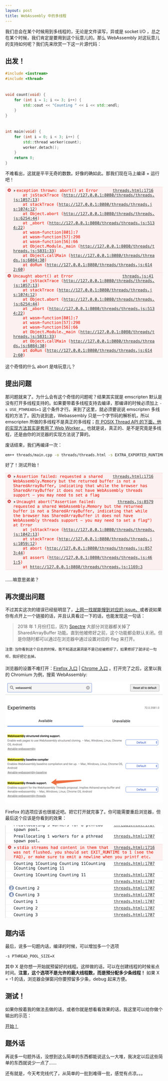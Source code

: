 ```yaml
---
layout: post
title: WebAssembly 中的多线程
---
```



我们总会在某个时候用到多线程的，无论是文件读写，异或是 socket I/O ，总之在某个时候，我们肯定是要用到这个玩意儿的。那么 WebAssembly 对这玩意儿的支持如何呢？我们先来欣赏一下这一片源代码：


## 出发！

```c++
#include <iostream>
#include <thread>


void count(void) {
    for (int i = 1; i <= 3; i++) {
        std::cout << "Counting " << i << std::endl;
    }
}


int main(void) {
    for (int i = 0; i < 3; i++) {
        std::thread worker(count);
        worker.detach();
    }
    return 0;
}
```

不难看出，这就是平平无奇的数数。好像的确如此。那我们现在马上编译 + 运行吧！

![错了……](/assets/uh_oh.png)

这个奇怪的什么 abort 是啥玩意儿？

## 提出问题

那问题就来了。为什么会有这个奇怪的问题呢？结果其实就是 emscripten 默认是没有打开多线程支持的。如果要带着多线程支持去编译，那编译的时候必须加上 `-s USE_PTHREADS=1` 这个条件才行。来到了这里，就必须要说说 emscripten 多线程的方法了。因为说到底，Webassembly 只是一个字节码的解析机，所以 emscripten 所做的多线程不是真正的多线程；[在 POSIX Thread API 的下面，他的实现方法其实是套用了 Web Worker 。](https://kripken.github.io/emscripten-site/docs/porting/pthreads.html) 也就是说，真正的、是不是究竟是多线程，还是由你的浏览器的实现方法说了算的。

废话结束，我们再编译一次：

```bash
em++ threads/main.cpp -o threads/threads.html -s EXTRA_EXPORTED_RUNTIME_METHODS="[ 'ccall', 'cwrap' ]" -s USE_PTHREADS=1
```

好了！测试开始！

![又错了……](/assets/hmm.png)

……嘛意思弟弟？


## 再次提出问题
不过其实这次的错误已经挺明显了，[上网一找就能搜到对应的 issue。](https://github.com/kripken/emscripten/issues/7581)或者说如果你有点开上一个链接的话，并且认真看过一下的话，也能发现这一句话：

> 2018 年 1 月份打后，因为 [Spectre](https://meltdownattack.com/) 大部分浏览器都关掉了 SharedArrayBuffer 功能。直到他被修好之前，这个功能都会默认关闭。但是你随时都可以通过在浏览器中通过设置对应的 flag 来打开。

<sup>注意: 当你看到这个日志的时候，我不知道这漏洞是不是已经被修好了。如果修好了就评论一句呗，我好把它去掉。</sup>

浏览器的设置不难打开：[Firefox 入口](about:config) | [Chrome 入口](about:flags) 。打开完了之后，这里以我的 Chromium 为例，搜索 WebAssembly:

![在这里](/assets/there_you_go.png)

Firefox 的选项应该也很接近吧。把它打开就完事了。你可能需要重启浏览器，但最后这个应该是你看到的效果：

![OK 了](/assets/horray.png)

## 题内话
最后，说多一句题内话，编译的时候，可以增加多一个选项

```bash
-s PTHREAD_POOL_SIZE=X
```

其中 X 是你想一开始就预留好的线程。这样做的话，可以在创建线程的时候省点时间。**注意，这个选项不是允许的最大线程数，而是预分配多少条线程！** 如果 X = -1 的话，浏览器会弹窗问你要预留多少条，debug 起来方便。


## 测试！
如果你按着我的做法去做的话，或者你就是想看看效果的话，我这里可以给你做个输出的示范：

<a href="javascript:_start()">开始！</a>

<p id="output"></p>
<script>
    let output = document.getElementById("output")

    var Module = {
        print: function(what) {
            output.innerHTML += what + "<br />"
        }
    }
</script>
<script src="/assets/threads.js"></script>


## 题外话
再说多一句题外话，没想到这么简单的东西都能说这么一大堆，我决定以后这些简单的东西就说少一点了……

还有就是，今天考完线代了，从简单的一批到难得一批，感觉有点凉。。。
